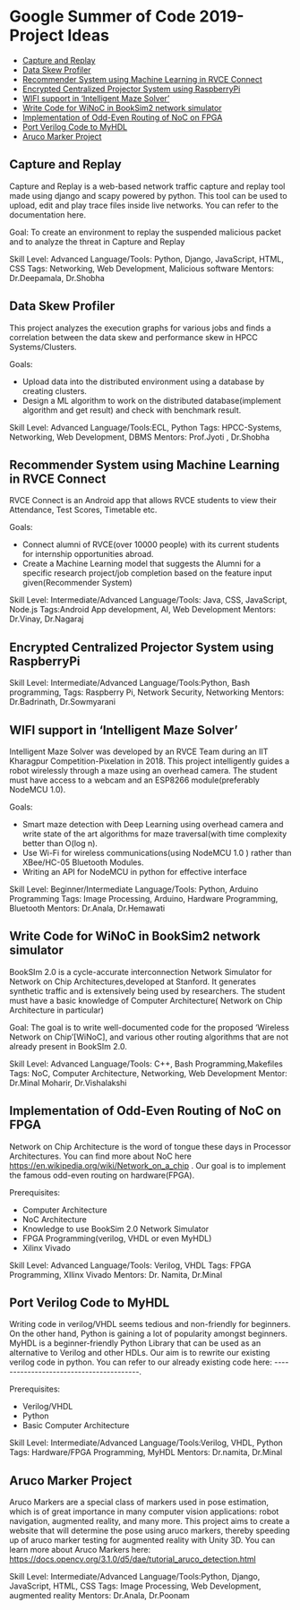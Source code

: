 # Google Summer of Code 2019- Project Ideas


- [Capture and Replay](#capture-and-replay)
- [Data Skew Profiler](#data-skew-profiler)
- [Recommender System using Machine Learning in RVCE Connect](#recommender-system-using-machine-learning-in-rvce-connect)
- [Encrypted Centralized Projector System using RaspberryPi](#encrypted-centralized-projector-system-using-raspberrypi)
- [WIFI support in ‘Intelligent Maze Solver’](#wifi-support-in-intelligent-maze-solver)
- [Write Code for WiNoC in BookSim2 network simulator](#write-code-for-winoc-in-booksim2-network-simulator)
- [Implementation of Odd-Even Routing of NoC on FPGA](#implementation-of-odd-even-routing-of-noc-on-fpga)
- [Port Verilog Code to MyHDL](#port-verilog-code-to-myhdl) 
- [Aruco Marker Project](#aruco-marker-project)


## Capture and Replay ##

 Capture and Replay is a web-based network traffic capture and replay tool made using django and scapy powered by python. This tool can be used to upload, edit and play trace files inside live networks. You can refer to the documentation here.

Goal: To create an environment to replay the suspended malicious packet and to analyze the threat in Capture and Replay
 
Skill Level: Advanced
Language/Tools: Python, Django, JavaScript, HTML, CSS
Tags: Networking, Web Development, Malicious software
Mentors: Dr.Deepamala, Dr.Shobha

## Data Skew Profiler ##

This project analyzes the execution graphs for various jobs and finds a correlation between the data skew and performance skew in HPCC Systems/Clusters.

Goals:
- Upload data into the distributed environment using a database by creating clusters.
- Design a ML algorithm to work on the distributed database(implement algorithm and get result) and check with benchmark result.

Skill Level: Advanced
Language/Tools:ECL, Python
Tags: HPCC-Systems, Networking, Web Development, DBMS
Mentors: Prof.Jyoti , Dr.Shobha

## Recommender System using Machine Learning in RVCE Connect ##

RVCE Connect is an Android app that allows RVCE students to view their Attendance, Test Scores, Timetable etc.

Goals:
- Connect alumni of RVCE(over 10000 people) with its current students for internship opportunities abroad.
- Create a Machine Learning model that suggests the Alumni for a specific research project/job completion based on the feature input given(Recommender System)

Skill Level: Intermediate/Advanced
Language/Tools: Java, CSS, JavaScript, Node.js
Tags:Android App development, AI, Web Development
Mentors: Dr.Vinay, Dr.Nagaraj

## Encrypted Centralized Projector System using RaspberryPi ##



Skill Level: Intermediate/Advanced
Language/Tools:Python, Bash programming,
Tags: Raspberry Pi, Network Security, Networking
Mentors: Dr.Badrinath, Dr.Sowmyarani

## WIFI support in ‘Intelligent Maze Solver’ ##

Intelligent Maze Solver was developed by an RVCE Team during an IIT Kharagpur Competition-Pixelation in 2018. This project intelligently guides a robot wirelessly through a maze using an overhead camera. The student must have access to a webcam and an ESP8266 module(preferably NodeMCU 1.0). 

Goals:
- Smart maze detection with Deep Learning using overhead camera and write state of the art algorithms for maze traversal(with time complexity better than O(log n).
- Use Wi-Fi for wireless communications(using NodeMCU 1.0 ) rather than XBee/HC-05 Bluetooth Modules.
- Writing an API for NodeMCU in python for effective interface

Skill Level: Beginner/Intermediate
Language/Tools: Python, Arduino Programming
Tags: Image Processing, Arduino, Hardware Programming, Bluetooth
Mentors: Dr.Anala, Dr.Hemawati

## Write Code for WiNoC in BookSim2 network simulator ##

BookSIm 2.0 is a cycle-accurate interconnection Network Simulator for Network on Chip Architectures,developed at Stanford. It generates synthetic traffic and is extensively being used by researchers.
The student must have a basic knowledge of Computer Architecture( Network on Chip Architecture in particular)

Goal: The goal is to write well-documented code for the proposed ‘Wireless Network on Chip’[WiNoC], and various other routing algorithms that are not already present in BookSIm 2.0.

Skill Level: Advanced
Language/Tools: C++, Bash Programming,Makefiles
Tags: NoC, Computer Architecture, Networking, Web Development
Mentor: Dr.Minal Moharir, Dr.Vishalakshi

## Implementation of Odd-Even Routing of NoC on FPGA ##

Network on Chip Architecture is the word of tongue these days in Processor Architectures. You can find more about NoC here https://en.wikipedia.org/wiki/Network_on_a_chip . Our goal is to implement the famous odd-even routing on hardware(FPGA). 

Prerequisites:
- Computer Architecture
- NoC Architecture
- Knowledge to use BookSim 2.0 Network Simulator
- FPGA Programming(verilog, VHDL or even MyHDL)
- Xilinx Vivado

Skill Level: Advanced
Language/Tools: Verilog, VHDL
Tags: FPGA Programming, XIlinx Vivado
Mentors: Dr. Namita, Dr.Minal

## Port Verilog Code to MyHDL ##

Writing code in verilog/VHDL seems tedious and non-friendly for beginners. On the other hand, Python is gaining a lot of popularity amongst beginners. MyHDL is a beginner-friendly Python Library that can be used as an alternative to Verilog and other HDLs.
Our aim is to rewrite our existing verilog code in python.
You can refer to our already existing code here: ----------------------------------------.

Prerequisites:
- Verilog/VHDL
- Python
- Basic Computer Architecture

Skill Level: Intermediate/Advanced
Language/Tools:Verilog, VHDL, Python
Tags: Hardware/FPGA Programming, MyHDL
Mentors: Dr.namita, Dr.Minal

## Aruco Marker Project ##

Aruco Markers are a special class of markers used in pose estimation, which is of great importance in many computer vision applications: robot navigation, augmented reality, and many more. This project aims to create a website that will determine the pose using aruco markers, thereby speeding up of aruco marker testing for augmented reality with Unity 3D.
You can learn more about Aruco Markers here: https://docs.opencv.org/3.1.0/d5/dae/tutorial_aruco_detection.html


Skill Level: Intermediate/Advanced
Language/Tools:Python, Django, JavaScript, HTML, CSS
Tags: Image Processing, Web Development, augmented reality
Mentors: Dr.Anala, Dr.Poonam
